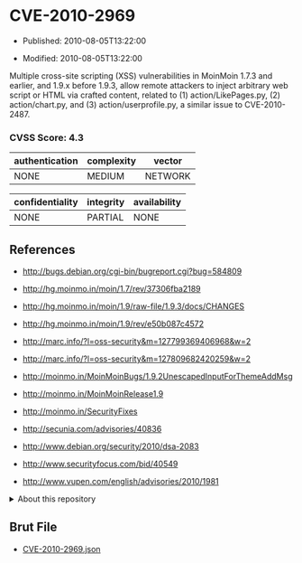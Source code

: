 # CVE-2010-2969

- Published: 2010-08-05T13:22:00

- Modified: 2010-08-05T13:22:00

Multiple cross-site scripting (XSS) vulnerabilities in MoinMoin 1.7.3 and earlier, and 1.9.x before 1.9.3, allow remote attackers to inject arbitrary web script or HTML via crafted content, related to (1) action/LikePages.py, (2) action/chart.py, and (3) action/userprofile.py, a similar issue to CVE-2010-2487.

### CVSS Score: **4.3**

| authentication | complexity | vector |
| --- | --- | --- |
| NONE | MEDIUM | NETWORK |

| confidentiality | integrity | availability |
| --- | --- | --- |
| NONE | PARTIAL | NONE |

## References

* http://bugs.debian.org/cgi-bin/bugreport.cgi?bug=584809

* http://hg.moinmo.in/moin/1.7/rev/37306fba2189

* http://hg.moinmo.in/moin/1.9/raw-file/1.9.3/docs/CHANGES

* http://hg.moinmo.in/moin/1.9/rev/e50b087c4572

* http://marc.info/?l=oss-security&m=127799369406968&w=2

* http://marc.info/?l=oss-security&m=127809682420259&w=2

* http://moinmo.in/MoinMoinBugs/1.9.2UnescapedInputForThemeAddMsg

* http://moinmo.in/MoinMoinRelease1.9

* http://moinmo.in/SecurityFixes

* http://secunia.com/advisories/40836

* http://www.debian.org/security/2010/dsa-2083

* http://www.securityfocus.com/bid/40549

* http://www.vupen.com/english/advisories/2010/1981

<details>
<summary>About this repository</summary> 

  This repository is part of the project [Live Hack CVE](https://github.com/Live-Hack-CVE). Main website can be found [www.live-hack.org](https://www.live-hack.org) 
  
  Made by [Sn0wAlice](https://github.com/Sn0wAlice) for the people that care about security and need to have a feed of the latest CVEs. Hope you enjoy it, don't forget to star the repo and follow me on [Twitter](https://twitter.com/Sn0wAlice) and [Github](https://github.com/Sn0wAlice). And that is my [personnal website](https://www.alice-snow.me/)

  - [Home Page](https://github.com/Live-Hack-CVE)
  - [Framework](https://github.com/Live-Hack-CVE/cve-framework)
  - [CVE database](https://github.com/Live-Hack-CVE/full_database)
  - [Changelog](https://github.com/Live-Hack-CVE/Changelog)
</details>

## Brut File

* [CVE-2010-2969.json](https://raw.githubusercontent.com/Live-Hack-CVE/full_database/main/cves/2010/CVE-2010-2969.json)

